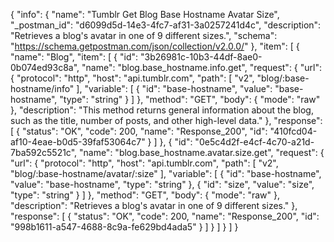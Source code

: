 {
  "info": {
    "name": "Tumblr Get Blog Base Hostname Avatar Size",
    "_postman_id": "d6099d5d-14e3-4fc7-af31-3a0257241d4c",
    "description": "Retrieves a blog's avatar in one of 9 different sizes.",
    "schema": "https://schema.getpostman.com/json/collection/v2.0.0/"
  },
  "item": [
    {
      "name": "Blog",
      "item": [
        {
          "id": "3b26981c-10b3-44df-8ae0-0b074ed93c8a",
          "name": "blog.base_hostname.info.get",
          "request": {
            "url": {
              "protocol": "http",
              "host": "api.tumblr.com",
              "path": [
                "v2",
                "blog/:base-hostname/info"
              ],
              "variable": [
                {
                  "id": "base-hostname",
                  "value": "base-hostname",
                  "type": "string"
                }
              ]
            },
            "method": "GET",
            "body": {
              "mode": "raw"
            },
            "description": "This method returns general information about the blog, such as the title, number of posts, and other high-level data."
          },
          "response": [
            {
              "status": "OK",
              "code": 200,
              "name": "Response_200",
              "id": "410fcd04-af10-4eae-b0d5-39faf53064c7"
            }
          ]
        },
        {
          "id": "0e5c4d2f-e4cf-4c70-a21d-7ba592c5521c",
          "name": "blog.base_hostname.avatar.size.get",
          "request": {
            "url": {
              "protocol": "http",
              "host": "api.tumblr.com",
              "path": [
                "v2",
                "blog/:base-hostname/avatar/:size"
              ],
              "variable": [
                {
                  "id": "base-hostname",
                  "value": "base-hostname",
                  "type": "string"
                },
                {
                  "id": "size",
                  "value": "size",
                  "type": "string"
                }
              ]
            },
            "method": "GET",
            "body": {
              "mode": "raw"
            },
            "description": "Retrieves a blog's avatar in one of 9 different sizes."
          },
          "response": [
            {
              "status": "OK",
              "code": 200,
              "name": "Response_200",
              "id": "998b1611-a547-4688-8c9a-fe629bd4ada5"
            }
          ]
        }
      ]
    }
  ]
}